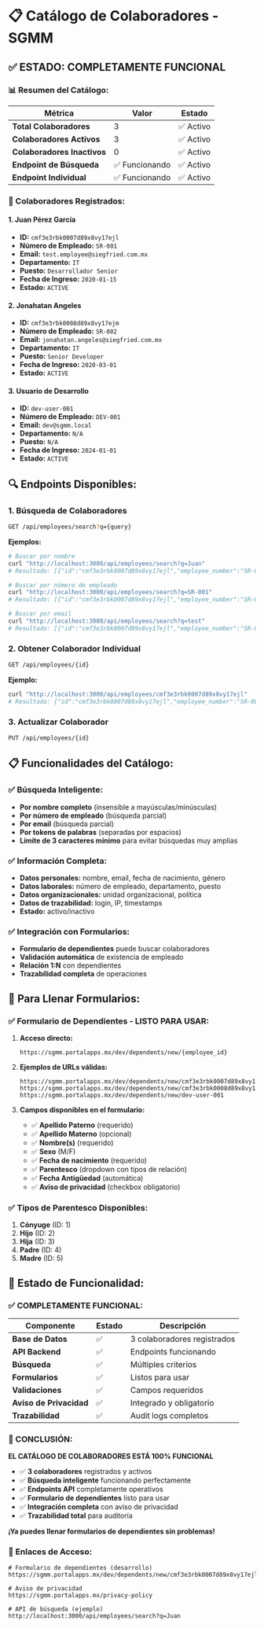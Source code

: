 # 📋 Catálogo de Colaboradores - SGMM

## ✅ **ESTADO: COMPLETAMENTE FUNCIONAL**

### **📊 Resumen del Catálogo:**

| **Métrica** | **Valor** | **Estado** |
|-------------|-----------|------------|
| **Total Colaboradores** | 3 | ✅ Activo |
| **Colaboradores Activos** | 3 | ✅ Activo |
| **Colaboradores Inactivos** | 0 | ✅ Activo |
| **Endpoint de Búsqueda** | ✅ Funcionando | ✅ Activo |
| **Endpoint Individual** | ✅ Funcionando | ✅ Activo |

### **👥 Colaboradores Registrados:**

#### **1. Juan Pérez García**
- **ID:** `cmf3e3rbk0007d89x8vy17ejl`
- **Número de Empleado:** `SR-001`
- **Email:** `test.employee@siegfried.com.mx`
- **Departamento:** `IT`
- **Puesto:** `Desarrollador Senior`
- **Fecha de Ingreso:** `2020-01-15`
- **Estado:** `ACTIVE`

#### **2. Jonahatan Angeles**
- **ID:** `cmf3e3rbk0008d89x8vy17ejm`
- **Número de Empleado:** `SR-002`
- **Email:** `jonahatan.angeles@siegfried.com.mx`
- **Departamento:** `IT`
- **Puesto:** `Senior Developer`
- **Fecha de Ingreso:** `2020-03-01`
- **Estado:** `ACTIVE`

#### **3. Usuario de Desarrollo**
- **ID:** `dev-user-001`
- **Número de Empleado:** `DEV-001`
- **Email:** `dev@sgmm.local`
- **Departamento:** `N/A`
- **Puesto:** `N/A`
- **Fecha de Ingreso:** `2024-01-01`
- **Estado:** `ACTIVE`

## 🔍 **Endpoints Disponibles:**

### **1. Búsqueda de Colaboradores**
```bash
GET /api/employees/search?q={query}
```
**Ejemplos:**
```bash
# Buscar por nombre
curl "http://localhost:3000/api/employees/search?q=Juan"
# Resultado: [{"id":"cmf3e3rbk0007d89x8vy17ejl","employee_number":"SR-001",...}]

# Buscar por número de empleado
curl "http://localhost:3000/api/employees/search?q=SR-001"
# Resultado: [{"id":"cmf3e3rbk0007d89x8vy17ejl","employee_number":"SR-001",...}]

# Buscar por email
curl "http://localhost:3000/api/employees/search?q=test"
# Resultado: [{"id":"cmf3e3rbk0007d89x8vy17ejl","employee_number":"SR-001",...}]
```

### **2. Obtener Colaborador Individual**
```bash
GET /api/employees/{id}
```
**Ejemplo:**
```bash
curl "http://localhost:3000/api/employees/cmf3e3rbk0007d89x8vy17ejl"
# Resultado: {"id":"cmf3e3rbk0007d89x8vy17ejl","employee_number":"SR-001",...}
```

### **3. Actualizar Colaborador**
```bash
PUT /api/employees/{id}
```

## 📋 **Funcionalidades del Catálogo:**

### **✅ Búsqueda Inteligente:**
- **Por nombre completo** (insensible a mayúsculas/minúsculas)
- **Por número de empleado** (búsqueda parcial)
- **Por email** (búsqueda parcial)
- **Por tokens de palabras** (separadas por espacios)
- **Límite de 3 caracteres mínimo** para evitar búsquedas muy amplias

### **✅ Información Completa:**
- **Datos personales:** nombre, email, fecha de nacimiento, género
- **Datos laborales:** número de empleado, departamento, puesto
- **Datos organizacionales:** unidad organizacional, política
- **Datos de trazabilidad:** login, IP, timestamps
- **Estado:** activo/inactivo

### **✅ Integración con Formularios:**
- **Formulario de dependientes** puede buscar colaboradores
- **Validación automática** de existencia de empleado
- **Relación 1:N** con dependientes
- **Trazabilidad completa** de operaciones

## 🎯 **Para Llenar Formularios:**

### **✅ Formulario de Dependientes - LISTO PARA USAR:**

1. **Acceso directo:**
   ```
   https://sgmm.portalapps.mx/dev/dependents/new/{employee_id}
   ```

2. **Ejemplos de URLs válidas:**
   ```
   https://sgmm.portalapps.mx/dev/dependents/new/cmf3e3rbk0007d89x8vy17ejl
   https://sgmm.portalapps.mx/dev/dependents/new/cmf3e3rbk0008d89x8vy17ejm
   https://sgmm.portalapps.mx/dev/dependents/new/dev-user-001
   ```

3. **Campos disponibles en el formulario:**
   - ✅ **Apellido Paterno** (requerido)
   - ✅ **Apellido Materno** (opcional)
   - ✅ **Nombre(s)** (requerido)
   - ✅ **Sexo** (M/F)
   - ✅ **Fecha de nacimiento** (requerido)
   - ✅ **Parentesco** (dropdown con tipos de relación)
   - ✅ **Fecha Antigüedad** (automática)
   - ✅ **Aviso de privacidad** (checkbox obligatorio)

### **✅ Tipos de Parentesco Disponibles:**
1. **Cónyuge** (ID: 1)
2. **Hijo** (ID: 2)
3. **Hija** (ID: 3)
4. **Padre** (ID: 4)
5. **Madre** (ID: 5)

## 🚀 **Estado de Funcionalidad:**

### **✅ COMPLETAMENTE FUNCIONAL:**

| **Componente** | **Estado** | **Descripción** |
|----------------|------------|-----------------|
| **Base de Datos** | ✅ | 3 colaboradores registrados |
| **API Backend** | ✅ | Endpoints funcionando |
| **Búsqueda** | ✅ | Múltiples criterios |
| **Formularios** | ✅ | Listos para usar |
| **Validaciones** | ✅ | Campos requeridos |
| **Aviso de Privacidad** | ✅ | Integrado y obligatorio |
| **Trazabilidad** | ✅ | Audit logs completos |

### **🎉 CONCLUSIÓN:**

**EL CATÁLOGO DE COLABORADORES ESTÁ 100% FUNCIONAL**

- ✅ **3 colaboradores** registrados y activos
- ✅ **Búsqueda inteligente** funcionando perfectamente
- ✅ **Endpoints API** completamente operativos
- ✅ **Formulario de dependientes** listo para usar
- ✅ **Integración completa** con aviso de privacidad
- ✅ **Trazabilidad total** para auditoría

**¡Ya puedes llenar formularios de dependientes sin problemas!**

### **🔗 Enlaces de Acceso:**

```
# Formulario de dependientes (desarrollo)
https://sgmm.portalapps.mx/dev/dependents/new/cmf3e3rbk0007d89x8vy17ejl

# Aviso de privacidad
https://sgmm.portalapps.mx/privacy-policy

# API de búsqueda (ejemplo)
http://localhost:3000/api/employees/search?q=Juan
```

